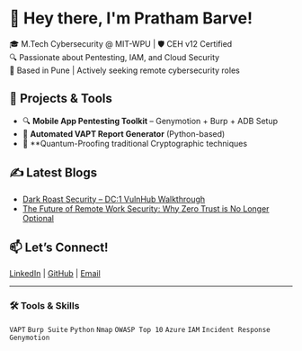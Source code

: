 # 👋 Hey there, I'm Pratham Barve!

🎓 M.Tech Cybersecurity @ MIT-WPU | 🛡️ CEH v12 Certified  
🔍 Passionate about Pentesting, IAM, and Cloud Security  
📍 Based in Pune | Actively seeking remote cybersecurity roles

## 🚀 Projects & Tools
- 🔍 **Mobile App Pentesting Toolkit** – Genymotion + Burp + ADB Setup
- 📜 **Automated VAPT Report Generator** (Python-based)
- 🔐 **Quantum-Proofing traditional Cryptographic techniques

## ✍️ Latest Blogs
- [Dark Roast Security – DC:1 VulnHub Walkthrough](https://pratham2011-guiqe.wordpress.com/wp-admin/post.php?post=8&action=edit)  
- [The Future of Remote Work Security: Why Zero Trust is No Longer Optional](https://pratham2011-guiqe.wordpress.com/wp-admin/post.php?post=88&action=edit)

## 📫 Let’s Connect!
[LinkedIn](https://www.linkedin.com/in/pratham-barve/) | [GitHub](https://github.com/Pratham2011) | [Email](mailto:prathambarve206@gmail.com)

---

### 🛠️ Tools & Skills
`VAPT` `Burp Suite` `Python` `Nmap` `OWASP Top 10` `Azure` `IAM` `Incident Response` `Genymotion`
